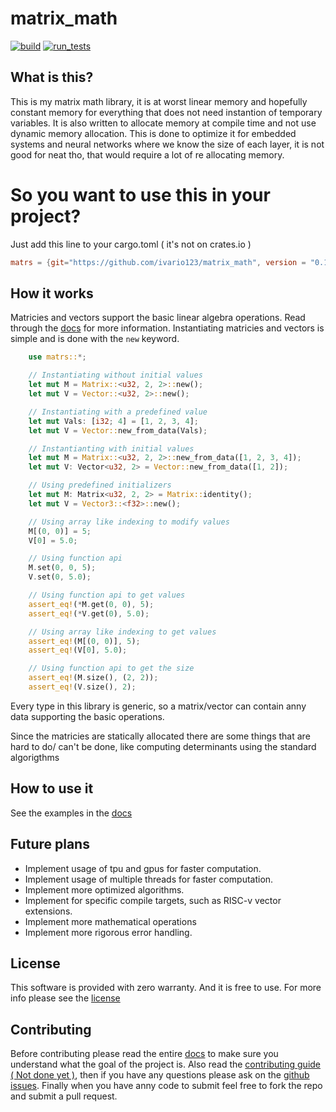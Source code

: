 # matrix_math

[![build](https://github.com/ivario123/matrix_math/actions/workflows/build.yml/badge.svg)](https://github.com/ivario123/matrix_math/actions/workflows/build.yml)
[![run_tests](https://github.com/ivario123/matrix_math/actions/workflows/run_tests.yml/badge.svg)](https://github.com/ivario123/matrix_math/actions/workflows/run_tests.yml)

## What is this?

This is my matrix math library, it is at worst linear memory and hopefully constant memory for everything that does not need instantion of temporary variables. It is also written to allocate memory at compile time and not use dynamic memory allocation. This is done to optimize it for embedded systems and neural networks where we know the size of each layer, it is not good for neat tho, that would require a lot of re allocating memory.

# So you want to use this in your project?

Just add this line to your cargo.toml ( it's not on crates.io )

```Toml
matrs = {git="https://github.com/ivario123/matrix_math", version = "0.1.0"}
```

## How it works

Matricies and vectors support the basic linear algebra operations.
Read through the [docs](https://ivario123.github.io/matrix_math/) for more information. Instantiating matricies and vectors is simple and is done with the `new` keyword.

```rust
    use matrs::*;

    // Instantiating without initial values
    let mut M = Matrix::<u32, 2, 2>::new();
    let mut V = Vector::<u32, 2>::new();

    // Instantiating with a predefined value
    let mut Vals: [i32; 4] = [1, 2, 3, 4];
    let mut V = Vector::new_from_data(Vals);

    // Instantianting with initial values
    let mut M = Matrix::<u32, 2, 2>::new_from_data([1, 2, 3, 4]);
    let mut V: Vector<u32, 2> = Vector::new_from_data([1, 2]);

    // Using predefined initializers
    let mut M: Matrix<u32, 2, 2> = Matrix::identity();
    let mut V = Vector3::<f32>::new();

    // Using array like indexing to modify values
    M[(0, 0)] = 5;
    V[0] = 5.0;

    // Using function api
    M.set(0, 0, 5);
    V.set(0, 5.0);

    // Using function api to get values
    assert_eq!(*M.get(0, 0), 5);
    assert_eq!(*V.get(0), 5.0);

    // Using array like indexing to get values
    assert_eq!(M[(0, 0)], 5);
    assert_eq!(V[0], 5.0);

    // Using function api to get the size
    assert_eq!(M.size(), (2, 2));
    assert_eq!(V.size(), 2);


```

Every type in this library is generic, so a matrix/vector can contain anny data supporting the basic operations.

Since the matricies are statically allocated there are some things that are hard to do/ can't be done, like computing determinants using the standard algorigthms

## How to use it

See the examples in the [docs](https://ivario123.github.io/matrix_math/)

## Future plans

- Implement usage of tpu and gpus for faster computation.
- Implement usage of multiple threads for faster computation.
- Implement more optimized algorithms.
- Implement for specific compile targets, such as RISC-v vector extensions.
- Implement more mathematical operations
- Implement more rigorous error handling.

## License

This software is provided with zero warranty.
And it is free to use. For more info please see the [license](/LICENSE.md)

## Contributing

Before contributing please read the entire [docs](https://ivario123.github.io/matrix_math/) to make sure you understand what the goal of the project is.
Also read the [contributing guide ( Not done yet )](.github/CONTRIBUTING.md), then if you have any questions please ask on the [github issues]([github.com/ivario123/matrix_math/issues](https://github.com/ivario123/matrix_math/issues)). Finally when you have anny code to submit feel free to fork the repo and submit a pull request.
